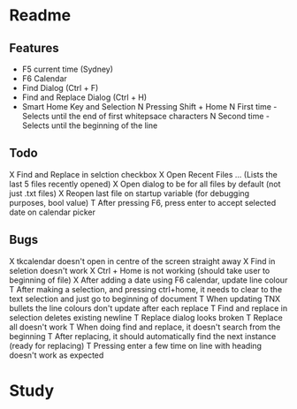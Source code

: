 # Readme

## Features 
- F5 current time (Sydney)
- F6 Calendar
- Find Dialog (Ctrl + F)
- Find and Replace Dialog (Ctrl + H)
- Smart Home Key and Selection
N Pressing Shift + Home
	N First time - Selects until the end of first whitepsace characters
	N Second time - Selects until the beginning of the line

## Todo
X Find and Replace in selction checkbox
X Open Recent Files ... (Lists the last 5 files recently opened)
X Open dialog to be for all files by default (not just .txt files)
X Reopen last file on startup variable (for debugging purposes, bool value)
T After pressing F6, press enter to accept selected date on calendar picker

## Bugs
X tkcalendar doesn't open in centre of the screen straight away
X Find in seletion doesn't work
X Ctrl + Home is not working (should take user to beginning of file)
X After adding a date using F6 calendar, update line colour
T After making a selection, and pressing ctrl+home, it needs to clear to the text selection and just go to beginning of document
T When updating TNX bullets the line colours don't update after each replace
T Find and replace in selection deletes existing newline
T Replace dialog looks broken
T Replace all doesn't work
T When doing find and replace, it doesn't search from the beginning
T After replacing, it should automatically find the next instance (ready for replacing)
T Pressing enter a few time on line with heading doesn't work as expected

# Study
